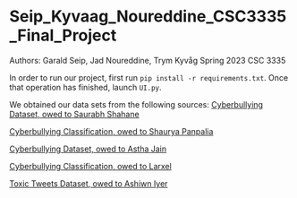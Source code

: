 # Seip_Kyvaag_Noureddine_CSC3335_Final_Project
Authors: Garald Seip, Jad Noureddine, Trym Kyvåg
Spring 2023
CSC 3335

In order to run our project, first run `pip install -r requirements.txt`. Once that operation has finished, launch `UI.py`.

We obtained our data sets from the following sources:
[Cyberbullying Dataset, owed to Saurabh Shahane](https://www.kaggle.com/datasets/saurabhshahane/cyberbullying-dataset)

[Cyberbullying Classification, owed to Shaurya Panpalia](https://www.kaggle.com/datasets/shauryapanpalia/cyberbullying-classification)

[Cyberbullying Dataset, owed to Astha Jain](https://www.kaggle.com/datasets/asthajain01/cyberbullying-dataset)

[Cyberbullying Classification, owed to Larxel](https://www.kaggle.com/datasets/andrewmvd/cyberbullying-classification)

[Toxic Tweets Dataset, owed to Ashiwn Iyer](https://www.kaggle.com/datasets/ashwiniyer176/toxic-tweets-dataset)
